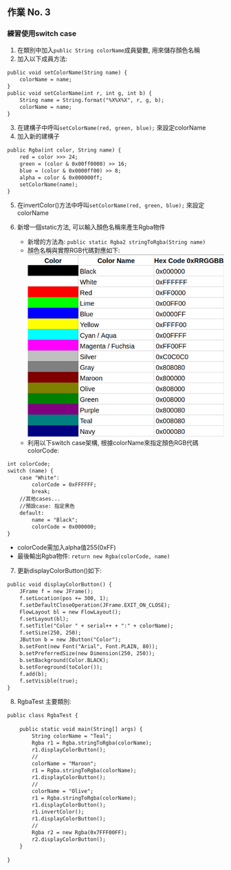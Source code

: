 ## 作業 No. 3

### 練習使用switch case
1. 在類別中加入`public String colorName`成員變數, 用來儲存顏色名稱
2. 加入以下成員方法:

```
public void setColorName(String name) {
	colorName = name;
}
public void setColorName(int r, int g, int b) {
	String name = String.format("%X%X%X", r, g, b);
	colorName = name;
}	
```
3. 在建構子中呼叫`setColorName(red, green, blue);` 來設定colorName
4. 加入新的建構子 

```
public Rgba(int color, String name) {
	red = color >>> 24;
	green = (color & 0x00ff0000) >> 16; 
	blue = (color & 0x0000ff00) >> 8;
	alpha = color & 0x000000ff;
	setColorName(name);
}
```

5. 在invertColor()方法中呼叫`setColorName(red, green, blue);` 來設定colorName
6. 新增一個static方法, 可以輸入顏色名稱來產生Rgba物件

   - 新增的方法為: `public static Rgba2 stringToRgba(String name)`
   - 顏色名稱與實際RGB代碼對應如下: ![color codes](colors.png)
   - 利用以下switch case架構, 根據colorName來指定顏色RGB代碼colorCode:
   
```
int colorCode;
switch (name) {
	case "White":
		colorCode = 0xFFFFFF;
		break;
	//其他cases...
	//預設case: 指定黑色
	default:
		name = "Black";
		colorCode = 0x000000;
}
```
   - colorCode需加入alpha值255(0xFF)
   - 最後輸出Rgba物件: `return new Rgba(colorCode, name)`
7. 更新displayColorButton()如下:

```
public void displayColorButton() {
	JFrame f = new JFrame();
	f.setLocation(pos += 300, 1);
	f.setDefaultCloseOperation(JFrame.EXIT_ON_CLOSE);
	FlowLayout bl = new FlowLayout();
	f.setLayout(bl);
	f.setTitle("Color " + serial++ + ":" + colorName);
	f.setSize(250, 250);
	JButton b = new JButton("Color");
	b.setFont(new Font("Arial", Font.PLAIN, 80));
	b.setPreferredSize(new Dimension(250, 250));
	b.setBackground(Color.BLACK);
	b.setForeground(toColor());
	f.add(b);
	f.setVisible(true);
}
```

8. RgbaTest 主要類別:

```
public class RgbaTest {

	public static void main(String[] args) {
		String colorName = "Teal";
		Rgba r1 = Rgba.stringToRgba(colorName);
		r1.displayColorButton();
		//
		colorName = "Maroon";
		r1 = Rgba.stringToRgba(colorName);
		r1.displayColorButton();
		//
		colorName = "Olive";
		r1 = Rgba.stringToRgba(colorName);
		r1.displayColorButton();
		r1.invertColor();
		r1.displayColorButton();
		//
		Rgba r2 = new Rgba(0x7FFF00FF);
		r2.displayColorButton();
	}

}
```
